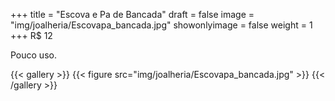 +++
title = "Escova e Pa de Bancada"
draft = false
image = "img/joalheria/Escovapa_bancada.jpg"
showonlyimage = false
weight = 1
+++
<span class="price">R$ 12</span>

<!--more-->

Pouco uso.

{{< gallery >}}
{{< figure src="img/joalheria/Escovapa_bancada.jpg" >}}
{{< /gallery >}}
